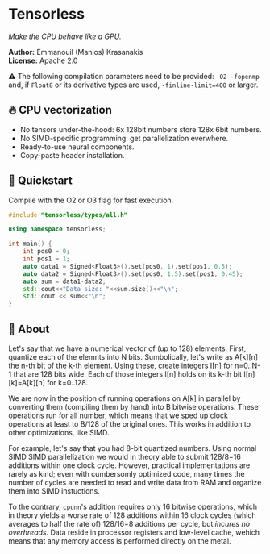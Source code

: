# Tensorless

*Make the CPU behave like a GPU.*

**Author:** Emmanouil (Manios) Krasanakis<br>
**License:** Apache 2.0

:warning: The following compilation parameters need to be provided: `-O2 -fopenmp` and, if `Float8` or its derivative types are used, `-finline-limit=400` or larger.


## :fire: CPU vectorization

- No tensors under-the-hood: 6x 128bit numbers store 128x 6bit numbers.
- No SIMD-specific programming: get parallelization everwhere.
- Ready-to-use neural components.
- Copy-paste header installation.

## :rocket: Quickstart

Compile with the O2 or O3 flag for fast execution.

```cpp
#include "tensorless/types/all.h"

using namespace tensorless;

int main() {
    int pos0 = 0;
    int pos1 = 1;
    auto data1 = Signed<Float3>().set(pos0, 1).set(pos1, 0.5);
    auto data2 = Signed<Float3>().set(pos0, 1.5).set(pos1, 0.45);
    auto sum = data1-data2;
    std::cout<<"Data size: "<<sum.size()<<"\n";
    std::cout << sum<<"\n";
}
```


## :brain: About

Let's say that we have a numerical vector of (up to 128) elements. 
First, quantize each of the elemnts into N bits. Sumbolically, let's write as A[k][n] the n-th bit of the k-th element. Using these, create integers I[n] for n=0..N-1 that are 128 bits wide. Each of those integers I[n] holds on its k-th bit I[n][k]=A[k][n] for k=0..128.

We are now in the position of running operations on A[k] in parallel by converting them (compiling them by hand) into B bitwise operations. These operations run for all number, which means that we sped up clock 
operations at least to B/128 of the original ones. This works in addition to other optimizations, like SIMD.

For example, let's say that you had 8-bit quantized numbers. Using normal SIMD SIMD parallelization we would in theory able to submit
128/8=16 additions within one clock cycle.
However, practical implementations
are rarely as kind; even with cumbersomly
optimized code, many times the number 
of cycles are needed to read and write
data from RAM and organize them into
SIMD instuctions.

To the contrary, `cpunn`'s addition requires
only 16 bitwise operations, which in theory
yields a worse rate of
128 additions within 16 clock cycles (which
averages to half the rate of)
128/16=8 additions per cycle, but *incures no
overhreads*. Data reside in processor
registers and low-level cache, wehich means
that any memory access is performed directly
on the metal.







